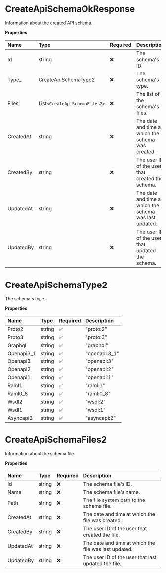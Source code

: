 # CreateApiSchemaOkResponse

Information about the created API schema.

**Properties**

| Name      | Type                        | Required | Description                                             |
| :-------- | :-------------------------- | :------- | :------------------------------------------------------ |
| Id        | string                      | ❌       | The schema's ID.                                        |
| Type\_    | CreateApiSchemaType2        | ❌       | The schema's type.                                      |
| Files     | List`<CreateApiSchemaFiles2>` | ❌       | The list of the schema's files.                         |
| CreatedAt | string                      | ❌       | The date and time at which the schema was created.      |
| CreatedBy | string                      | ❌       | The user ID of the user that created the schema.        |
| UpdatedAt | string                      | ❌       | The date and time at which the schema was last updated. |
| UpdatedBy | string                      | ❌       | The user ID of the user that updated the schema.        |

# CreateApiSchemaType2

The schema's type.

**Properties**

| Name       | Type   | Required | Description   |
| :--------- | :----- | :------- | :------------ |
| Proto2     | string | ✅       | "proto:2"     |
| Proto3     | string | ✅       | "proto:3"     |
| Graphql    | string | ✅       | "graphql"     |
| Openapi3_1 | string | ✅       | "openapi:3_1" |
| Openapi3   | string | ✅       | "openapi:3"   |
| Openapi2   | string | ✅       | "openapi:2"   |
| Openapi1   | string | ✅       | "openapi:1"   |
| Raml1      | string | ✅       | "raml:1"      |
| Raml0_8    | string | ✅       | "raml:0_8"    |
| Wsdl2      | string | ✅       | "wsdl:2"      |
| Wsdl1      | string | ✅       | "wsdl:1"      |
| Asyncapi2  | string | ✅       | "asyncapi:2"  |

# CreateApiSchemaFiles2

Information about the schema file.

**Properties**

| Name      | Type   | Required | Description                                           |
| :-------- | :----- | :------- | :---------------------------------------------------- |
| Id        | string | ❌       | The schema file's ID.                                 |
| Name      | string | ❌       | The schema file's name.                               |
| Path      | string | ❌       | The file system path to the schema file.              |
| CreatedAt | string | ❌       | The date and time at which the file was created.      |
| CreatedBy | string | ❌       | The user ID of the user that created the file.        |
| UpdatedAt | string | ❌       | The date and time at which the file was last updated. |
| UpdatedBy | string | ❌       | The user ID of the user that last updated the file.   |

<!-- This file was generated by liblab | https://liblab.com/ -->
